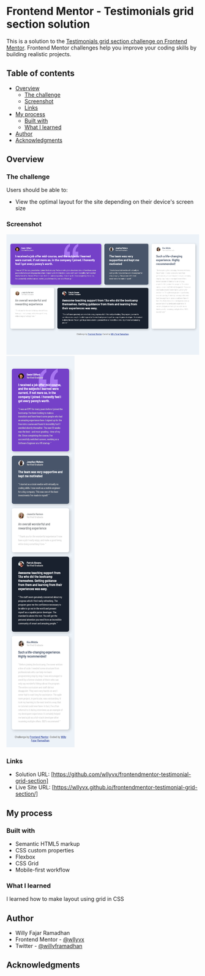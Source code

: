 # Frontend Mentor - Testimonials grid section solution

This is a solution to the [Testimonials grid section challenge on Frontend Mentor](https://www.frontendmentor.io/challenges/testimonials-grid-section-Nnw6J7Un7). Frontend Mentor challenges help you improve your coding skills by building realistic projects.

## Table of contents

- [Overview](#overview)
  - [The challenge](#the-challenge)
  - [Screenshot](#screenshot)
  - [Links](#links)
- [My process](#my-process)
  - [Built with](#built-with)
  - [What I learned](#what-i-learned)
- [Author](#author)
- [Acknowledgments](#acknowledgments)

## Overview

### The challenge

Users should be able to:

- View the optimal layout for the site depending on their device's screen size

### Screenshot

![](./screenshot-web.png)
![](./screenshot-mobile.png)

### Links

- Solution URL: [https://github.com/wllyvx/frontendmentor-testimonial-grid-section]
- Live Site URL: [https://wllyvx.github.io/frontendmentor-testimonial-grid-section/]

## My process

### Built with

- Semantic HTML5 markup
- CSS custom properties
- Flexbox
- CSS Grid
- Mobile-first workflow

### What I learned

I learned how to make layout using grid in CSS

## Author

- Willy Fajar Ramadhan
- Frontend Mentor - [@wllyvx](https://www.frontendmentor.io/profile/wllyvx)
- Twitter - [@willyframadhan](https://www.twitter.com/willyframadhan)

## Acknowledgments
